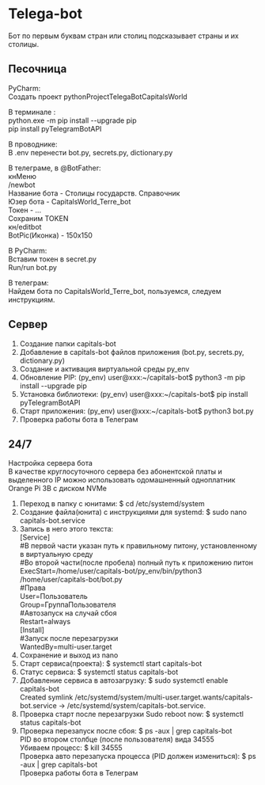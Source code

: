 # Telega-bot

Бот по первым буквам стран или столиц подсказывает страны и их столицы.

## Песочница
  
PyCharm:  
Создать проект pythonProjectTelegaBotCapitalsWorld  

В терминале :  
python.exe -m pip install --upgrade pip  
pip install pyTelegramBotAPI  

В проводнике:  
В .env перенести bot.py, secrets.py, dictionary.py  

В телеграме, в @BotFather:  
кнМеню  
/newbot   
Название бота - Столицы государств. Справочник  
Юзер бота - CapitalsWorld_Terre_bot  
Токен - ...  
Сохраним TOKEN  
кн/editbot  
BotPic(Иконка) - 150х150  

В PyCharm:  
Вставим токен в secret.py  
Run/run bot.py  

В телеграм:  
Найдем бота по CapitalsWorld_Terre_bot, пользуемся, следуем инструкциям.  

## Сервер

1.	Создание папки capitals-bot  
2.	Добавление в capitals-bot файлов приложения (bot.py, secrets.py, dictionary.py)  
3.	Создание и активация виртуальной среды py_env  
4.	Обновление PIP: (py_env) user@xxx:~/capitals-bot$ python3 -m pip install --upgrade pip  
5.	Установка библиотеки: (py_env) user@xxx:~/capitals-bot$ pip install pyTelegramBotAPI  
6.	Старт приложения: (py_env) user@xxx:~/capitals-bot$ python3 bot.py
7.	Проверка работы бота в Телеграм

## 24/7
Настройка сервера бота    
В качестве круглосуточного сервера без абонентской платы и выделенного IP можно использовать одомашненный одноплатник Orange Pi 3B с диском NVMe

1.	Переход в папку с юнитами: $ cd /etc/systemd/system  
2.	Создание файла(юнита) с инструкциями для systemd: $ sudo nano capitals-bot.service  
3.	Запись в него этого текста:  
[Service]  
#В первой части указан путь к правильному питону, установленному в виртуальную среду  
#Во второй части(после пробела) полный путь к приложению питон  
ExecStart=/home/user/capitals-bot/py_env/bin/python3 /home/user/capitals-bot/bot.py  
#Права  
User=Пользователь  
Group=ГруппаПользователя  
#Автозапуск на случай сбоя  
Restart=always    
[Install]  
#Запуск после перезагрузки  
WantedBy=multi-user.target  
4.	Сохранение и выход из nano  
5.	Старт сервиса(проекта): $ systemctl start capitals-bot  
6.	Статус сервиса: $ systemctl status capitals-bot  
7.	Добавление сервиса в автозагрузку: $ sudo systemctl enable capitals-bot  
Created symlink /etc/systemd/system/multi-user.target.wants/capitals-bot.service → /etc/systemd/system/capitals-bot.service.  
8.	Проверка старт после перезагрузки Sudo reboot now: $ systemctl status capitals-bot  
9.	Проверка перезапуск после сбоя: $ ps -aux | grep capitals-bot  
PID во втором столбце (после пользователя) вида 34555  
Убиваем процесc: $ kill 34555  
Проверка авто перезапуска процесса (PID должен измениться):  $ ps -aux | grep capitals-bot  
Проверка работы бота в Телеграм  


